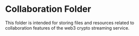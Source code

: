 # Collaboration Folder

This folder is intended for storing files and resources related to collaboration features of the web3 crypto streaming service.
